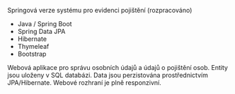 Springová verze systému pro evidenci pojištění
(rozpracováno)

- Java / Spring Boot
- Spring Data JPA
- Hibernate
- Thymeleaf
- Bootstrap

Webová aplikace pro správu osobních údajů a údajů o pojištění osob. Entity jsou uloženy v SQL databázi. Data jsou perzistována prostřednictvím JPA/Hibernate. Webové rozhraní je plně responzivní.
